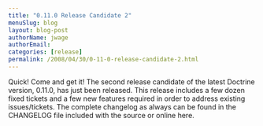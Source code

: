 ```yaml
---
title: "0.11.0 Release Candidate 2"
menuSlug: blog
layout: blog-post
authorName: jwage
authorEmail:
categories: [release]
permalink: /2008/04/30/0-11-0-release-candidate-2.html
---
```

Quick! Come and get it! The second release candidate of the latest
Doctrine version, 0.11.0, has just been released. This release includes
a few dozen fixed tickets and a few new features required in order to
address existing issues/tickets. The complete changelog as always can be
found in the CHANGELOG file included with the source or online here.
